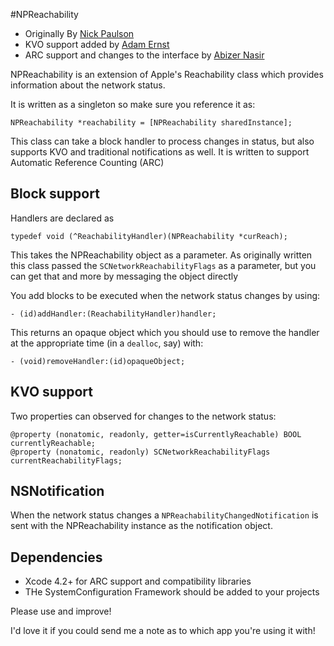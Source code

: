 #NPReachability
- Originally By [Nick Paulson](http://twitter.com/nckplsn)
- KVO support added by [Adam Ernst](http://www.adamernst.com/)
- ARC support and changes to the interface by [Abizer Nasir](http://abizern.org)

NPReachability is an extension of Apple's Reachability class which provides information about the network status.

It is written as a singleton so make sure you reference it as:

    NPReachability *reachability = [NPReachability sharedInstance];

This class can take a block handler to process changes in status, but also supports KVO and traditional notifications as well. It is written to support Automatic Reference Counting (ARC)

## Block support

Handlers are declared as

    typedef void (^ReachabilityHandler)(NPReachability *curReach);

This takes the NPReachability object as a parameter. As originally written this class passed the `SCNetworkReachabilityFlags` as a parameter, but you can get that and more by messaging the object directly

You add blocks to be executed when the network status changes by using:

    - (id)addHandler:(ReachabilityHandler)handler;

This returns an opaque object which you should use to remove the handler at the appropriate time (in a `dealloc`, say) with:

    - (void)removeHandler:(id)opaqueObject;

## KVO support

Two properties can observed for changes to the network status:

    @property (nonatomic, readonly, getter=isCurrentlyReachable) BOOL currentlyReachable;
	@property (nonatomic, readonly) SCNetworkReachabilityFlags currentReachabilityFlags;

## NSNotification

When the network status changes a `NPReachabilityChangedNotification` is sent with the NPReachability instance as the notification object.

## Dependencies

- Xcode 4.2+ for ARC support and compatibility libraries
- THe SystemConfiguration Framework should be added to your projects

Please use and improve!

I'd love it if you could send me a note as to which app you're using it with!